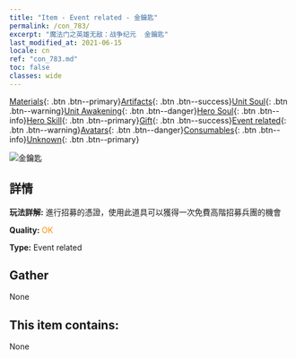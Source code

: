 ```yaml
---
title: "Item - Event related - 金鑰匙"
permalink: /con_783/
excerpt: "魔法门之英雄无敌：战争纪元  金鑰匙"
last_modified_at: 2021-06-15
locale: cn
ref: "con_783.md"
toc: false
classes: wide
---
```

 [Materials](/ItemsCN/){: .btn .btn--primary}[Artifacts](/ItemsCN/Artifacts/){: .btn .btn--success}[Unit Soul](/ItemsCN/UnitSoul/){: .btn .btn--warning}[Unit Awakening](/ItemsCN/UnitAwakening/){: .btn .btn--danger}[Hero Soul](/ItemsCN/HeroSoul/){: .btn .btn--info}[Hero Skill](/ItemsCN/HeroSkill/){: .btn .btn--primary}[Gift](/ItemsCN/Gift/){: .btn .btn--success}[Event related](/ItemsCN/Events/){: .btn .btn--warning}[Avatars](/ItemsCN/Avatars/){: .btn .btn--danger}[Consumables](/ItemsCN/Consumables/){: .btn .btn--info}[Unknown](/ItemsCN/Unknown/){: .btn .btn--primary}

 ![金鑰匙](/images/t/i_tool_3041.png)

## 詳情
 **玩法詳解:** 進行招募的憑證，使用此道具可以獲得一次免費高階招募兵團的機會

 **Quality:** <span style="color: #FF8C00">OK</span>

 **Type:** Event related

## Gather

  None

## This item contains:

  None

